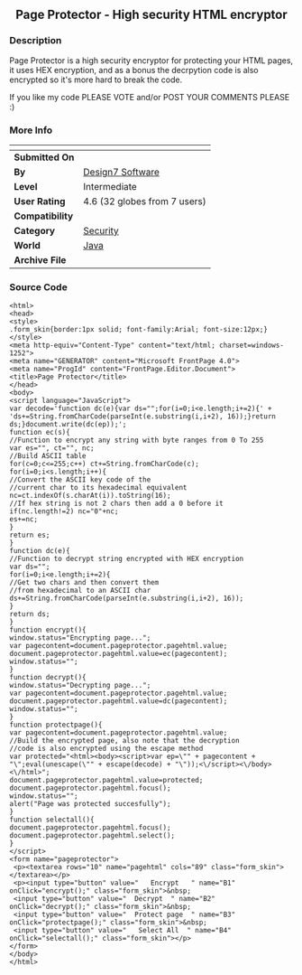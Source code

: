 ﻿<div align="center">

## Page Protector \- High security HTML encryptor


</div>

### Description

Page Protector is a high security encryptor for protecting your HTML pages, it uses HEX encryption, and as a bonus the decrpytion code is also encrypted so it's more hard to break the code.

If you like my code PLEASE VOTE and/or POST YOUR COMMENTS PLEASE :)
 
### More Info
 


<span>             |<span>
---                |---
**Submitted On**   |
**By**             |[Design7 Software](https://github.com/Planet-Source-Code/PSCIndex/blob/master/ByAuthor/design7-software.md)
**Level**          |Intermediate
**User Rating**    |4.6 (32 globes from 7 users)
**Compatibility**  |
**Category**       |[Security](https://github.com/Planet-Source-Code/PSCIndex/blob/master/ByCategory/security__2-74.md)
**World**          |[Java](https://github.com/Planet-Source-Code/PSCIndex/blob/master/ByWorld/java.md)
**Archive File**   |[](https://github.com/Planet-Source-Code/design7-software-page-protector-high-security-html-encryptor__2-3218/archive/master.zip)





### Source Code

```
<html>
<head>
<style>
.form_skin{border:1px solid; font-family:Arial; font-size:12px;}
</style>
<meta http-equiv="Content-Type" content="text/html; charset=windows-1252">
<meta name="GENERATOR" content="Microsoft FrontPage 4.0">
<meta name="ProgId" content="FrontPage.Editor.Document">
<title>Page Protector</title>
</head>
<body>
<script language="JavaScript">
var decode='function dc(e){var ds="";for(i=0;i<e.length;i+=2){' +
'ds+=String.fromCharCode(parseInt(e.substring(i,i+2), 16));}return ds;}document.write(dc(ep));';
function ec(s){
//Function to encrypt any string with byte ranges from 0 To 255
var es="", ct="", nc;
//Build ASCII table
for(c=0;c<=255;c++) ct+=String.fromCharCode(c);
for(i=0;i<s.length;i++){
//Convert the ASCII key code of the
//current char to its hexadecimal equivalent
nc=ct.indexOf(s.charAt(i)).toString(16);
//If hex string is not 2 chars then add a 0 before it
if(nc.length!=2) nc="0"+nc;
es+=nc;
}
return es;
}
function dc(e){
//Function to decrypt string encrypted with HEX encryption
var ds="";
for(i=0;i<e.length;i+=2){
//Get two chars and then convert them
//from hexadecimal to an ASCII char
ds+=String.fromCharCode(parseInt(e.substring(i,i+2), 16));
}
return ds;
}
function encrypt(){
window.status="Encrypting page...";
var pagecontent=document.pageprotector.pagehtml.value;
document.pageprotector.pagehtml.value=ec(pagecontent);
window.status="";
}
function decrypt(){
window.status="Decrypting page...";
var pagecontent=document.pageprotector.pagehtml.value;
document.pageprotector.pagehtml.value=dc(pagecontent);
window.status="";
}
function protectpage(){
var pagecontent=document.pageprotector.pagehtml.value;
//Build the encrypted page, also note that the decryption
//code is also encrypted using the escape method
var protected="<html><body><script>var ep=\"" + pagecontent + "\";eval(unescape(\"" + escape(decode) + "\"));<\/script><\/body><\/html>";
document.pageprotector.pagehtml.value=protected;
document.pageprotector.pagehtml.focus();
window.status="";
alert("Page was protected succesfully");
}
function selectall(){
document.pageprotector.pagehtml.focus();
document.pageprotector.pagehtml.select();
}
</script>
<form name="pageprotector">
 <p><textarea rows="10" name="pagehtml" cols="89" class="form_skin"></textarea></p>
 <p><input type="button" value="   Encrypt   " name="B1" onClick="encrypt();" class="form_skin">&nbsp;
 <input type="button" value="  Decrypt  " name="B2" onClick="decrypt();" class="form_skin">&nbsp;
 <input type="button" value="  Protect page  " name="B3" onClick="protectpage();" class="form_skin">&nbsp;
 <input type="button" value="   Select All  " name="B4" onClick="selectall();" class="form_skin"></p>
</form>
</body>
</html>
```

